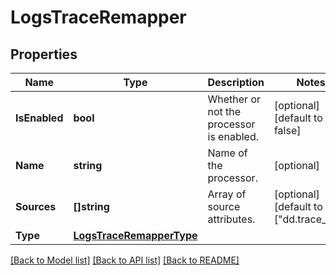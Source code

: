 # LogsTraceRemapper

## Properties

Name | Type | Description | Notes
------------ | ------------- | ------------- | -------------
**IsEnabled** | **bool** | Whether or not the processor is enabled. | [optional] [default to false]
**Name** | **string** | Name of the processor. | [optional] 
**Sources** | **[]string** | Array of source attributes. | [optional] [default to ["dd.trace_id"]]
**Type** | [**LogsTraceRemapperType**](LogsTraceRemapperType.md) |  | 

[[Back to Model list]](../README.md#documentation-for-models) [[Back to API list]](../README.md#documentation-for-api-endpoints) [[Back to README]](../README.md)


